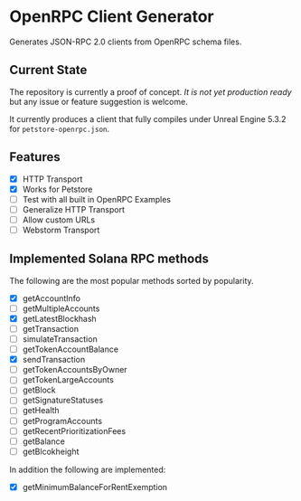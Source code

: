 # OpenRPC Client Generator

Generates JSON-RPC 2.0 clients from OpenRPC schema files.

## Current State

The repository is currently a proof of concept. _It is not yet production ready_ but any issue or feature suggestion is welcome.

It currently produces a client that fully compiles under Unreal Engine 5.3.2 for `petstore-openrpc.json`.

## Features

- [x] HTTP Transport
- [x] Works for Petstore
- [ ] Test with all built in OpenRPC Examples
- [ ] Generalize HTTP Transport
- [ ] Allow custom URLs
- [ ] Webstorm Transport

## Implemented Solana RPC methods

The following are the most popular methods sorted by popularity.

- [x] getAccountInfo
- [ ] getMultipleAccounts
- [x] getLatestBlockhash
- [ ] getTransaction
- [ ] simulateTransaction
- [ ] getTokenAccountBalance
- [x] sendTransaction
- [ ] getTokenAccountsByOwner
- [ ] getTokenLargeAccounts
- [ ] getBlock
- [ ] getSignatureStatuses
- [ ] getHealth
- [ ] getProgramAccounts
- [ ] getRecentPrioritizationFees
- [ ] getBalance
- [ ] getBlcokheight

In addition the following are implemented:

- [x] getMinimumBalanceForRentExemption

